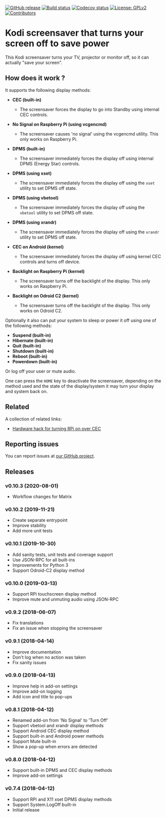 [![GitHub release](https://img.shields.io/github/release/add-ons/screensaver.turnoff.svg)](https://github.com/add-ons/screensaver.turnoff/releases)
[![Build status](https://github.com/add-ons/screensaver.turnoff/workflows/CI/badge.svg)](https://github.com/add-ons/screensover.turnoff/actions)
[![Codecov status](https://img.shields.io/codecov/c/github/add-ons/screensaver.turnoff/master)](https://codecov.io/gh/add-ons/screensaver.turnoff/branch/master)
[![License: GPLv2](https://img.shields.io/badge/License-GPLv2-yellow.svg)](https://opensource.org/licenses/GPL-2.0)
[![Contributors](https://img.shields.io/github/contributors/add-ons/screensaver.turnoff.svg)](https://github.com/add-ons/screensaver.turnoff/graphs/contributors)

# Kodi screensaver that turns your screen off to save power

This Kodi screensaver turns your TV, projector or monitor off, so it can actually "save your screen".


## How does it work ?

It supports the following display methods:

- **CEC (built-in)**
  - The screensaver forces the display to go into Standby using internal CEC controls.

- **No Signal on Raspberry Pi (using vcgencmd)**
  - The screensaver causes 'no signal' using the vcgencmd utility. This only works on Raspberry Pi.

- **DPMS (built-in)**
  - The screensaver immediately forces the display off using internal DPMS (Energy Star) controls.

- **DPMS (using xset)**
  - The screensaver immediately forces the display off using the `xset` utility to set DPMS off state.

- **DPMS (using vbetool)**
  - The screensaver immediately forces the display off using the `vbetool` utility to set DPMS off state.

- **DPMS (using xrandr)**
  - The screensaver immediately forces the display off using the `xrandr` utility to set DPMS off state.

- **CEC on Android (kernel)**
  - The screensaver immediately forces the display off using kernel CEC controls and turns off device.

- **Backlight on Raspberry Pi (kernel)**
  - The screensaver turns off the backlight of the display. This only works on Raspberry Pi.

- **Backlight on Odroid C2 (kernel)**
  - The screensaver turns off the backlight of the display. This only works on Odroid C2.


Optionally it also can put your system to sleep or power it off using one of the following methods:

- **Suspend (built-in)**
- **Hibernate (built-in)**
- **Quit (built-in)**
- **Shutdown (built-in)**
- **Reboot (built-in)**
- **Powerdown (built-in)**

Or log off your user or mute audio.

One can press the `HOME` key to deactivate the screensaver, depending on the method used and the state of the display/system it may turn your display and system back on.


## Related
A collection of related links:

- [Hardware hack for turning RPi on over CEC](https://forum.kodi.tv/showthread.php?tid=174315&pid=2651811#pid2651811)


## Reporting issues
You can report issues at [our GitHub project](https://github.com/add-ons/screensaver.turnoff).


## Releases
### v0.10.3 (2020-08-01)
- Workflow changes for Matrix

### v0.10.2 (2019-11-21)
- Create separate entrypoint
- Improve stability
- Add more unit tests

### v0.10.1 (2019-10-30)
- Add sanity tests, unit tests and coverage support
- Use JSON-RPC for all built-ins
- Improvements for Python 3
- Support Odroid-C2 display method

### v0.10.0 (2019-03-13)
- Support RPi touchscreen display method
- Improve mute and unmuting audio using JSON-RPC

### v0.9.2 (2018-06-07)
- Fix translations
- Fix an issue when stopping the screensaver

### v0.9.1 (2018-04-14)
- Improve documentation
- Don't log when no action was taken
- Fix sanity issues

### v0.9.0 (2018-04-13)
- Improve help in add-on settings
- Improve add-on logging
- Add icon and title to pop-ups

### v0.8.1 (2018-04-12)
- Renamed add-on from 'No Signal' to 'Turn Off'
- Support vbetool and xrandr display methods
- Support Android CEC display method
- Support built-in and Android power methods
- Support Mute built-in
- Show a pop-up when errors are detected

### v0.8.0 (2018-04-12)
- Support built-in DPMS and CEC display methods
- Improve add-on settings

### v0.7.4 (2018-04-12)
- Support RPi and X11 xset DPMS display methods
- Support System.LogOff built-in
- Initial release
